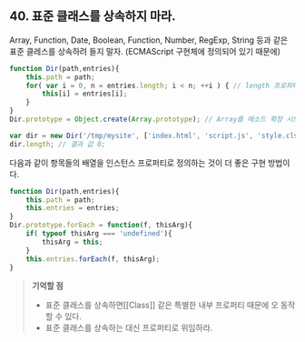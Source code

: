 ## 40. 표준 클래스를 상속하지 마라.
Array, Function, Date, Boolean, Function, Number, RegExp, String 등과 같은 
표준 클레스를 상속하려 들지 말자. (ECMAScript 구현체에 정의되어 있기 때문에)

```js
function Dir(path,entries){
	this.path = path;
	for( var i = 0, n = entries.length; i < n; ++i ) { // length 프로퍼티가 예상과 다르게 동작함
		this[i] = entries[i];
	}
}
Dir.prototype = Object.create(Array.prototype); // Array를 메소드 확장 시도

var dir = new Dir('/tmp/mysite', ['index.html', 'script.js', 'style.clss'] );
dir.length; // 결과 값 0;
```

다음과 같이 항목들의 배열을 인스턴스 프로퍼티로 정의하는 것이 더 좋은 구현 방법이다.
```js
function Dir(path,entries){
	this.path = path;
	this.entries = entries;
}
Dir.prototype.forEach = function(f, thisArg){
	if( typeof thisArg === 'undefined'){
		thisArg = this;
	}
	this.entries.forEach(f, thisArg);
}
```

> __기억할 점__
> * 표준 클래스를 상속하면[[Class]] 같은 특별한 내부 프로퍼티 때문에 오 동작할 수 있다.
> * 표준 클래스를 상속하는 대신 프로퍼티로 위임하라.

